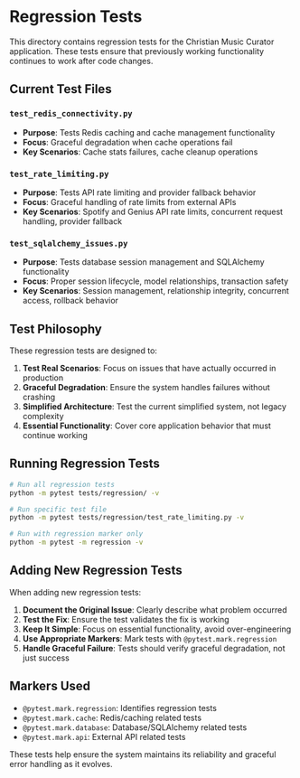 # Regression Tests

This directory contains regression tests for the Christian Music Curator application. These tests ensure that previously working functionality continues to work after code changes.

## Current Test Files

### `test_redis_connectivity.py`
- **Purpose**: Tests Redis caching and cache management functionality
- **Focus**: Graceful degradation when cache operations fail
- **Key Scenarios**: Cache stats failures, cache cleanup operations

### `test_rate_limiting.py`
- **Purpose**: Tests API rate limiting and provider fallback behavior
- **Focus**: Graceful handling of rate limits from external APIs
- **Key Scenarios**: Spotify and Genius API rate limits, concurrent request handling, provider fallback

### `test_sqlalchemy_issues.py`  
- **Purpose**: Tests database session management and SQLAlchemy functionality
- **Focus**: Proper session lifecycle, model relationships, transaction safety
- **Key Scenarios**: Session management, relationship integrity, concurrent access, rollback behavior

## Test Philosophy

These regression tests are designed to:

1. **Test Real Scenarios**: Focus on issues that have actually occurred in production
2. **Graceful Degradation**: Ensure the system handles failures without crashing
3. **Simplified Architecture**: Test the current simplified system, not legacy complexity
4. **Essential Functionality**: Cover core application behavior that must continue working

## Running Regression Tests

```bash
# Run all regression tests
python -m pytest tests/regression/ -v

# Run specific test file
python -m pytest tests/regression/test_rate_limiting.py -v

# Run with regression marker only
python -m pytest -m regression -v
```

## Adding New Regression Tests

When adding new regression tests:

1. **Document the Original Issue**: Clearly describe what problem occurred
2. **Test the Fix**: Ensure the test validates the fix is working
3. **Keep It Simple**: Focus on essential functionality, avoid over-engineering
4. **Use Appropriate Markers**: Mark tests with `@pytest.mark.regression`
5. **Handle Graceful Failure**: Tests should verify graceful degradation, not just success

## Markers Used

- `@pytest.mark.regression`: Identifies regression tests
- `@pytest.mark.cache`: Redis/caching related tests
- `@pytest.mark.database`: Database/SQLAlchemy related tests
- `@pytest.mark.api`: External API related tests

These tests help ensure the system maintains its reliability and graceful error handling as it evolves. 